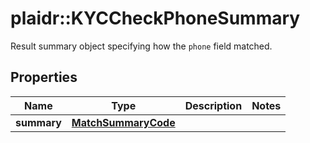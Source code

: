 # plaidr::KYCCheckPhoneSummary

Result summary object specifying how the `phone` field matched.

## Properties
Name | Type | Description | Notes
------------ | ------------- | ------------- | -------------
**summary** | [**MatchSummaryCode**](MatchSummaryCode.md) |  | 


